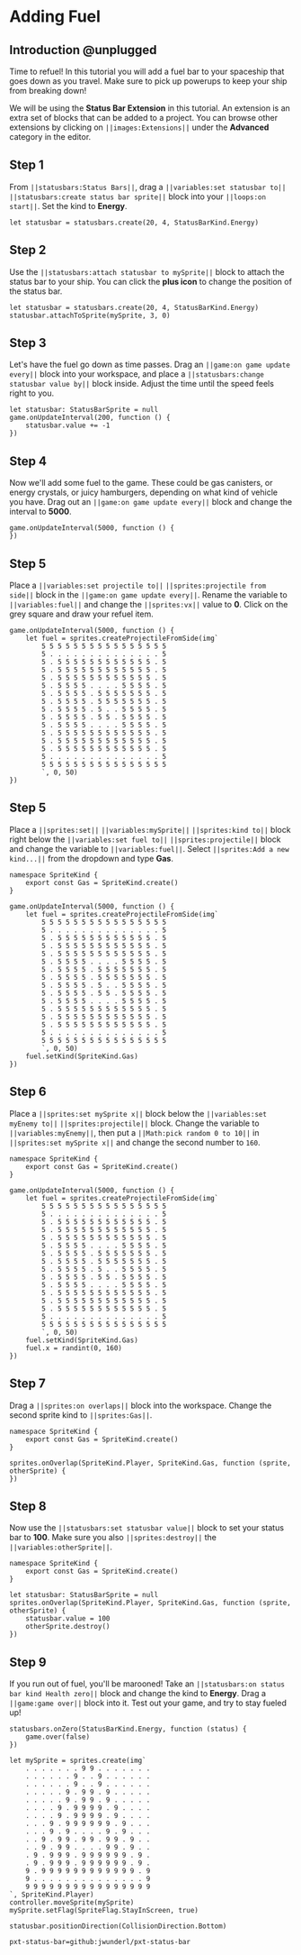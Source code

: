 # Adding Fuel

## Introduction @unplugged

Time to refuel! In this tutorial you will add a fuel bar to your spaceship 
that goes down as you travel. Make sure to pick up powerups to keep your 
ship from breaking down!

We will be using the **Status Bar Extension** in this tutorial. An extension 
is an extra set of blocks that can be added to a project. You can browse other 
extensions by clicking on ``||images:Extensions||`` under the 
**Advanced** category in the editor. 

## Step 1 
From ``||statusbars:Status Bars||``, drag a ``||variables:set statusbar to||`` 
``||statusbars:create status bar sprite||`` block into your ``||loops:on start||``.
Set the kind to **Energy**.

```block
let statusbar = statusbars.create(20, 4, StatusBarKind.Energy)
```

## Step 2
Use the ``||statusbars:attach statusbar to mySprite||`` block to attach the 
status bar to your ship. You can click the **plus icon** to change the position
of the status bar.

```block
let statusbar = statusbars.create(20, 4, StatusBarKind.Energy)
statusbar.attachToSprite(mySprite, 3, 0)
```

## Step 3
Let's have the fuel go down as time passes. Drag an ``||game:on game update every||``
block into your workspace, and place a ``||statusbars:change statusbar value by||``
block inside. Adjust the time until the speed feels right to you.

```blocks
let statusbar: StatusBarSprite = null
game.onUpdateInterval(200, function () {
    statusbar.value += -1
})
```

## Step 4
Now we'll add some fuel to the game. These could be gas canisters, or energy 
crystals, or juicy hamburgers, depending on what kind of vehicle you have. 
Drag out an ``||game:on game update every||`` block and change the interval 
to **5000**.

```blocks
game.onUpdateInterval(5000, function () {
})
```

## Step 5
Place a ``||variables:set projectile to||`` ``||sprites:projectile from side||`` 
block in the ``||game:on game update every||``. Rename the variable to 
``||variables:fuel||`` and change the ``||sprites:vx||`` value to **0**. Click 
on the grey square and draw your refuel item.

```blocks
game.onUpdateInterval(5000, function () {
    let fuel = sprites.createProjectileFromSide(img`
        5 5 5 5 5 5 5 5 5 5 5 5 5 5 5 5 
        5 . . . . . . . . . . . . . . 5 
        5 . 5 5 5 5 5 5 5 5 5 5 5 5 . 5 
        5 . 5 5 5 5 5 5 5 5 5 5 5 5 . 5 
        5 . 5 5 5 5 5 5 5 5 5 5 5 5 . 5 
        5 . 5 5 5 5 . . . . 5 5 5 5 . 5 
        5 . 5 5 5 5 . 5 5 5 5 5 5 5 . 5 
        5 . 5 5 5 5 . 5 5 5 5 5 5 5 . 5 
        5 . 5 5 5 5 . 5 . . 5 5 5 5 . 5 
        5 . 5 5 5 5 . 5 5 . 5 5 5 5 . 5 
        5 . 5 5 5 5 . . . . 5 5 5 5 . 5 
        5 . 5 5 5 5 5 5 5 5 5 5 5 5 . 5 
        5 . 5 5 5 5 5 5 5 5 5 5 5 5 . 5 
        5 . 5 5 5 5 5 5 5 5 5 5 5 5 . 5 
        5 . . . . . . . . . . . . . . 5 
        5 5 5 5 5 5 5 5 5 5 5 5 5 5 5 5 
        `, 0, 50)
})
```


## Step 5

Place a ``||sprites:set||`` ``||variables:mySprite||`` ``||sprites:kind to||`` 
block right below the ``||variables:set fuel to||`` ``||sprites:projectile||`` 
block and change the variable to ``||variables:fuel||``. Select 
``||sprites:Add a new kind...||`` from the dropdown and type **Gas**.

```blocks
namespace SpriteKind {
    export const Gas = SpriteKind.create()
}

game.onUpdateInterval(5000, function () {
    let fuel = sprites.createProjectileFromSide(img`
        5 5 5 5 5 5 5 5 5 5 5 5 5 5 5 5 
        5 . . . . . . . . . . . . . . 5 
        5 . 5 5 5 5 5 5 5 5 5 5 5 5 . 5 
        5 . 5 5 5 5 5 5 5 5 5 5 5 5 . 5 
        5 . 5 5 5 5 5 5 5 5 5 5 5 5 . 5 
        5 . 5 5 5 5 . . . . 5 5 5 5 . 5 
        5 . 5 5 5 5 . 5 5 5 5 5 5 5 . 5 
        5 . 5 5 5 5 . 5 5 5 5 5 5 5 . 5 
        5 . 5 5 5 5 . 5 . . 5 5 5 5 . 5 
        5 . 5 5 5 5 . 5 5 . 5 5 5 5 . 5 
        5 . 5 5 5 5 . . . . 5 5 5 5 . 5 
        5 . 5 5 5 5 5 5 5 5 5 5 5 5 . 5 
        5 . 5 5 5 5 5 5 5 5 5 5 5 5 . 5 
        5 . 5 5 5 5 5 5 5 5 5 5 5 5 . 5 
        5 . . . . . . . . . . . . . . 5 
        5 5 5 5 5 5 5 5 5 5 5 5 5 5 5 5 
        `, 0, 50)
    fuel.setKind(SpriteKind.Gas)
})
```

## Step 6
Place a ``||sprites:set mySprite x||`` block below the ``||variables:set myEnemy to||`` 
``||sprites:projectile||`` block. Change the variable to ``||variables:myEnemy||``, 
then put a ``||Math:pick random 0 to 10||`` in ``||sprites:set mySprite x||`` 
and change the second number to `160`.

```blocks
namespace SpriteKind {
    export const Gas = SpriteKind.create()
}

game.onUpdateInterval(5000, function () {
    let fuel = sprites.createProjectileFromSide(img`
        5 5 5 5 5 5 5 5 5 5 5 5 5 5 5 5 
        5 . . . . . . . . . . . . . . 5 
        5 . 5 5 5 5 5 5 5 5 5 5 5 5 . 5 
        5 . 5 5 5 5 5 5 5 5 5 5 5 5 . 5 
        5 . 5 5 5 5 5 5 5 5 5 5 5 5 . 5 
        5 . 5 5 5 5 . . . . 5 5 5 5 . 5 
        5 . 5 5 5 5 . 5 5 5 5 5 5 5 . 5 
        5 . 5 5 5 5 . 5 5 5 5 5 5 5 . 5 
        5 . 5 5 5 5 . 5 . . 5 5 5 5 . 5 
        5 . 5 5 5 5 . 5 5 . 5 5 5 5 . 5 
        5 . 5 5 5 5 . . . . 5 5 5 5 . 5 
        5 . 5 5 5 5 5 5 5 5 5 5 5 5 . 5 
        5 . 5 5 5 5 5 5 5 5 5 5 5 5 . 5 
        5 . 5 5 5 5 5 5 5 5 5 5 5 5 . 5 
        5 . . . . . . . . . . . . . . 5 
        5 5 5 5 5 5 5 5 5 5 5 5 5 5 5 5 
        `, 0, 50)
    fuel.setKind(SpriteKind.Gas)
    fuel.x = randint(0, 160)
})
```

## Step 7
Drag a ``||sprites:on overlaps||`` block into the workspace. Change the second 
sprite kind to ``||sprites:Gas||``.

```blocks
namespace SpriteKind {
    export const Gas = SpriteKind.create()
}

sprites.onOverlap(SpriteKind.Player, SpriteKind.Gas, function (sprite, otherSprite) {
})
```

## Step 8
Now use the ``||statusbars:set statusbar value||`` block to set your status bar 
to **100**. Make sure you also ``||sprites:destroy||`` the ``||variables:otherSprite||``.

```blocks
namespace SpriteKind {
    export const Gas = SpriteKind.create()
}

let statusbar: StatusBarSprite = null
sprites.onOverlap(SpriteKind.Player, SpriteKind.Gas, function (sprite, otherSprite) {
    statusbar.value = 100
    otherSprite.destroy()
})
```

## Step 9
If you run out of fuel, you'll be marooned! Take an ``||statusbars:on status bar kind Health zero||``
block and change the kind to **Energy**. Drag a ``||game:game over||`` block 
into it. Test out your game, and try to stay fueled up!

```blocks
statusbars.onZero(StatusBarKind.Energy, function (status) {
    game.over(false)
})
```

```templateeffects.starField.startScreenEffect()
let mySprite = sprites.create(img`
    . . . . . . . 9 9 . . . . . . .
    . . . . . . 9 . . 9 . . . . . .
    . . . . . . 9 . . 9 . . . . . .
    . . . . . 9 . 9 9 . 9 . . . . .
    . . . . . 9 . 9 9 . 9 . . . . .
    . . . . 9 . 9 9 9 9 . 9 . . . .
    . . . . 9 . 9 9 9 9 . 9 . . . .
    . . . 9 . 9 9 9 9 9 9 . 9 . . .
    . . . 9 . 9 . . . . 9 . 9 . . .
    . . 9 . 9 9 . 9 9 . 9 9 . 9 . .
    . . 9 . 9 9 . . . . 9 9 . 9 . .
    . 9 . 9 9 9 . 9 9 9 9 9 9 . 9 .
    . 9 . 9 9 9 . 9 9 9 9 9 9 . 9 .
    9 . 9 9 9 9 9 9 9 9 9 9 9 9 . 9
    9 . . . . . . . . . . . . . . 9
    9 9 9 9 9 9 9 9 9 9 9 9 9 9 9 9
`, SpriteKind.Player)
controller.moveSprite(mySprite)
mySprite.setFlag(SpriteFlag.StayInScreen, true)
```

```ghost
statusbar.positionDirection(CollisionDirection.Bottom)
```

```package
pxt-status-bar=github:jwunderl/pxt-status-bar
```
